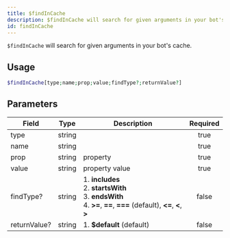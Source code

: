 ```yaml
---
title: $findInCache
description: $findInCache will search for given arguments in your bot's cache.
id: findInCache
---
```


`$findInCache` will search for given arguments in your bot's cache.

## Usage

```php
$findInCache[type;name;prop;value;findType?;returnValue?]
```

## Parameters

| Field     | Type     | Description             | Required |
|-----------|----------|-------------------------|:--------:|
| type      | string   |                |   true   |
| name      | string   |                |   true   |
| prop      | string   | property               |   true   |
| value      | string   | property value               |   true   |
| findType?      | string   | 1. **includes** <br /> 2. **startsWith** <br /> 3. **endsWith** <br /> 4. **>=**, **==**, **===** (default), **<=**, **<**, **>**         |   false   |
| returnValue?      | string   | 1. **$default** (default)               |   false   |
